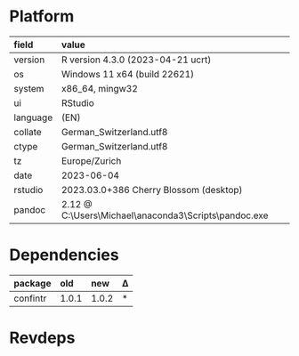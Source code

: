 # Platform

|field    |value                                                |
|:--------|:----------------------------------------------------|
|version  |R version 4.3.0 (2023-04-21 ucrt)                    |
|os       |Windows 11 x64 (build 22621)                         |
|system   |x86_64, mingw32                                      |
|ui       |RStudio                                              |
|language |(EN)                                                 |
|collate  |German_Switzerland.utf8                              |
|ctype    |German_Switzerland.utf8                              |
|tz       |Europe/Zurich                                        |
|date     |2023-06-04                                           |
|rstudio  |2023.03.0+386 Cherry Blossom (desktop)               |
|pandoc   |2.12 @ C:\Users\Michael\anaconda3\Scripts\pandoc.exe |

# Dependencies

|package  |old   |new   |Δ  |
|:--------|:-----|:-----|:--|
|confintr |1.0.1 |1.0.2 |*  |

# Revdeps

